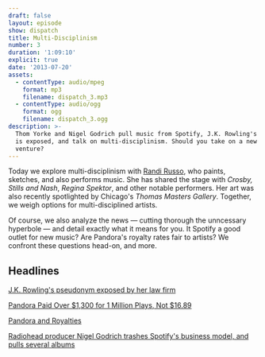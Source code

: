 ```yaml
---
draft: false
layout: episode
show: dispatch
title: Multi-Disciplinism
number: 3
duration: '1:09:10'
explicit: true
date: '2013-07-20'
assets:
  - contentType: audio/mpeg
    format: mp3
    filename: dispatch_3.mp3
  - contentType: audio/ogg
    format: ogg
    filename: dispatch_3.ogg
description: >-
  Thom Yorke and Nigel Godrich pull music from Spotify, J.K. Rowling's pseudonym
  is exposed, and talk on multi-disciplinism. Should you take on a new artistic
  venture?
---
```

Today we explore multi-disciplinism with [Randi Russo](http://randirusso.com), who paints, sketches, and also performs music. She has shared the stage with *Crosby, Stills and Nash*, *Regina Spektor*, and other notable performers. Her art was also recently spotlighted by Chicago's *Thomas Masters Gallery*. Together, we weigh options for multi-disciplined artists.

Of course, we also analyze the news &mdash; cutting thorough the unncessary hyperbole &mdash; and detail exactly what it means for you. It Spotify a good outlet for new music? Are Pandora's royalty rates fair to artists? We confront these questions head-on, and more.

## Headlines

[J.K. Rowling's pseudonym exposed by her law firm](http://www.independent.co.uk/arts-entertainment/books/news/jk-rowling-crime-mystery-solved-law-firm-sorry-for-exposing-identity-of-the-cuckoos-calling-author-8718087.html)

[Pandora Paid Over $1,300 for 1 Million Plays, Not $16.89](http://theunderstatement.com/post/53867665082/pandora-pays-far-more-than-16-dollars)

[Pandora and Royalties](http://blog.pandora.com/2013/06/26/pandora-and-royalties)

[Radiohead producer Nigel Godrich trashes Spotify's business model, and pulls several albums](http://www.billboard.com/articles/news/1671759/radiohead-producer-nigel-godrich-trashes-spotifys-business-model)